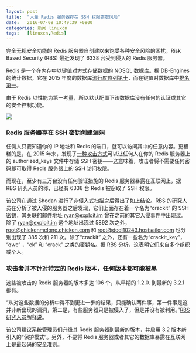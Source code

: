 ```yaml
---
layout: post
title:	"大量 Redis 服务器存在 SSH 权限窃取风险"
date:	2016-07-08 10:49:39 +0800 
categories:	新闻 linuxcn 
tags:	[linuxcn,Redis]
---
```



完全无视安全功能的 Redis 服务器自创建以来饱受各种安全风险的困扰，Risk Based Security (RBS) 最近发现了 6338 台受到侵入的 Redis 服务器。


Redis 是一个在内存中以键值对方式存储数据的 NOSQL 数据库。据 DB-Engines 的统计数据，它在 2015 年度的数据库[流行度位列第十](http://db-engines.com/en/ranking)，而在键值对数据库中[排名第一](http://db-engines.com/en/article/Key-value+Stores)。


由于 Redis 以性能为第一考量，所以默认配置下该数据库没有任何的认证或其它的安全控制功能。


![](/Asserts/Images//attachment/album/201607/08/104933up96i4ppkk46t222.png)


### Redis 服务器存在 SSH 密钥创建漏洞


任何人只要知道你的 IP 地址和 Redis 的端口，就可以访问其中的任意内容。更糟糕的是，在 2015 年末，发现了[一种攻击方式](http://antirez.com/news/96)可以让任何人在你的 Redis 服务器上的 authorized\_keys 文件中存储 SSH 密钥——这意味着，攻击者将不需要任何密码即可取得 Redis 服务器上的 SSH 访问权限。


而现在，至少有三万台没有任何验证措施的 Redis 服务器暴露在互联网上，据 RBS 研究人员的称，已经有 6338 台 Redis 被窃取了 SSH 权限。


该公司在通过 Shodan 进行了非侵入式扫描之后得出了如上结论。RBS 的研究人员在分析了被入侵的服务器之后发现，它们上面存在着一个名为“crackit” 的 SSH 密钥，其关联的邮件地址 ryan@exploit.im 曾在之前的其它入侵事件中出现过。除了 ryan@exploit.im 这个地址出现过 5892 次之外，root@chickenmelone.chicken.com 和 root@dedi10243.hostsailor.com 也分别出现了 385 次和 211 次。除了“crackit” 之外，还有一些名为“crackit\_key”， “qwe” ，“ck” 和 “crack” 之类的密钥名。据 RBS 分析，这表明它们来自多个组织或个人。


### 攻击者并不针对特定的 Redis 版本，任何版本都可能被黑


这些被攻击的 Redis 服务器的版本多达 106 个，从早期的 1.2.0. 到最新的 3.2.1 都有。


“从对这些数据的分析中得不到更进一步的结果，只能确认两件事，第一件事是这并非新出现的漏洞，第二是，有些服务器只是被侵入了，但是并没有被利用。”[RBS 研究人员解释说](https://www.riskbasedsecurity.com/2016/07/redis-over-6000-installations-compromised/)。


该公司建议系统管理员们升级其 Redis 服务器到最新的版本，并启用 3.2 版本新引入的“保护模式”。另外，不要将 Redis 服务器或者其它的数据库暴露在互联网上是最起码的安全准则。
